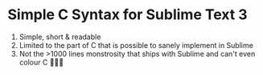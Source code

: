 # Simple C Syntax for Sublime Text 3

1. Simple, short & readable
2. Limited to the part of C that is possible to sanely implement in Sublime
3. Not the >1000 lines monstrosity that ships with Sublime and can't even colour C 💢💢💢
